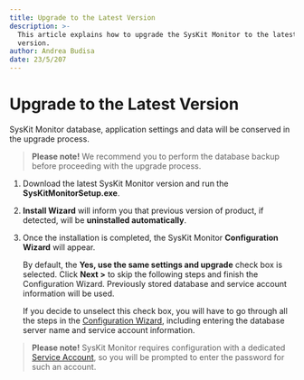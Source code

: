 ```yaml
---
title: Upgrade to the Latest Version
description: >-
  This article explains how to upgrade the SysKit Monitor to the latest major
  version.
author: Andrea Budisa
date: 23/5/207
---
```


# Upgrade to the Latest Version

SysKit Monitor database, application settings and data will be conserved in the upgrade process.

> **Please note!** We recommend you to perform the database backup before proceeding with the upgrade process.

1. Download the latest SysKit Monitor version and run the **SysKitMonitorSetup.exe**.
2. **Install Wizard** will inform you that previous version of product, if detected, will be **uninstalled automatically**.
3. Once the installation is completed, the SysKit Monitor **Configuration Wizard** will appear.

   By default, the **Yes, use the same settings and upgrade** check box is selected. Click **Next &gt;** to skip the following steps and finish the Configuration Wizard. Previously stored database and service account information will be used.

   If you decide to unselect this check box, you will have to go through all the steps in the [Configuration Wizard](configuration-wizard/configure-monitor.md), including entering the database server name and service account information.

> **Please note!** SysKit Monitor requires configuration with a dedicated [Service Account](../requirements/user-permission-requirements.md), so you will be prompted to enter the password for such an account.

